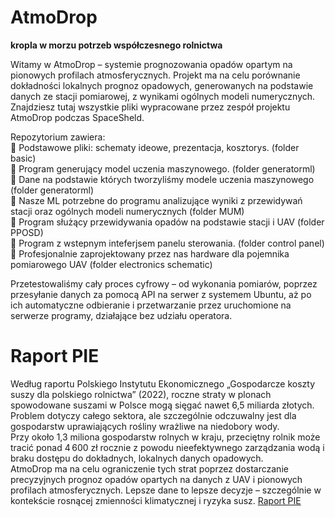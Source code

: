 # AtmoDrop
<b>kropla w morzu potrzeb współczesnego rolnictwa </b>

Witamy w AtmoDrop – systemie prognozowania opadów opartym na pionowych profilach atmosferycznych.
Projekt ma na celu porównanie dokładności lokalnych prognoz opadowych, generowanych na podstawie danych ze stacji pomiarowej, z wynikami ogólnych modeli numerycznych.
Znajdziesz tutaj wszystkie pliki wypracowane przez zespół projektu AtmoDrop podczas SpaceSheld.

Repozytorium zawiera: <br>
🔵 Podstawowe pliki: schematy ideowe, prezentacja, kosztorys. (folder basic)<br>
🔵 Program generujący model uczenia maszynowego. (folder generatorml)<br>
🔵 Dane na podstawie których tworzyliśmy modele uczenia maszynowego (folder generatorml)<br>
🔵 Nasze ML potrzebne do programu analizujące wyniki z przewidywań stacji oraz ogólnych modeli numerycznych (folder MUM)<br>
🔵 Program służący przewidywania opadów na podstawie stacji i UAV (folder PPOSD)<br>
🔵 Program z wstepnym inteferjsem panelu sterowania. (folder control panel)<br>
🔵 Profesjonalnie zaprojektowany przez nas hardware dla pojemnika pomiarowego UAV (folder electronics schematic)<br>

Przetestowaliśmy cały proces cyfrowy – od wykonania pomiarów, poprzez przesyłanie danych za pomocą API na serwer z systemem Ubuntu, aż po ich automatyczne odbieranie i przetwarzanie przez uruchomione na serwerze programy, działające bez udziału operatora.

# Raport PIE
Według raportu Polskiego Instytutu Ekonomicznego „Gospodarcze koszty suszy dla polskiego rolnictwa” (2022), roczne straty w plonach spowodowane suszami w Polsce mogą sięgać nawet 6,5 miliarda złotych. Problem dotyczy całego sektora, ale szczególnie odczuwalny jest dla gospodarstw uprawiających rośliny wrażliwe na niedobory wody. <br>
Przy około 1,3 miliona gospodarstw rolnych w kraju, przeciętny rolnik może tracić ponad 4 600 zł rocznie z powodu nieefektywnego zarządzania wodą i braku dostępu do dokładnych, lokalnych danych opadowych. <br>
AtmoDrop ma na celu ograniczenie tych strat poprzez dostarczanie precyzyjnych prognoz opadów opartych na danych z UAV i pionowych profilach atmosferycznych. Lepsze dane to lepsze decyzje – szczególnie w kontekście rosnącej zmienności klimatycznej i ryzyka susz.
<a href= https://pie.net.pl/wp-content/uploads/2022/11/2022_11_02_65-mld-zl-rocznie-moga-byc-warte-plony-ktore-tracimy-w-Polsce-w-wyniku-susz.pdf>Raport PIE</a>
